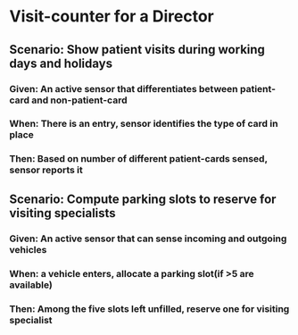 # Visit-counter for a Director

## Scenario: Show patient visits during working days and holidays

### Given: An active sensor that differentiates between patient-card and non-patient-card

### When: There is an entry, sensor identifies the type of card in place

### Then: Based on number of different patient-cards sensed, sensor reports it

## Scenario: Compute parking slots to reserve for visiting specialists

### Given: An active sensor that can sense incoming and outgoing vehicles

### When: a vehicle enters, allocate a parking slot(if >5 are available)

### Then: Among the five slots left unfilled, reserve one for visiting specialist
